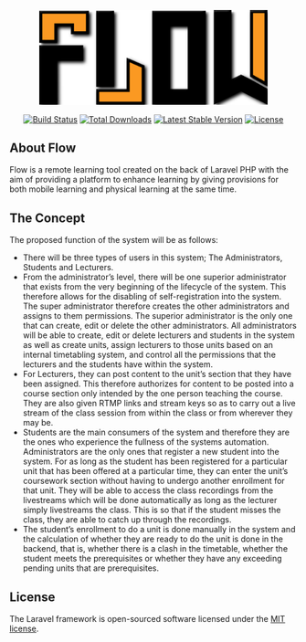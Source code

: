 <p align="center"><a href="https://stevenyaumba.com" target="_blank"><img src="/flow-logo.svg" width="400"></a></p>

<p align="center">
<a href="https://travis-ci.org/laravel/framework"><img src="https://travis-ci.org/laravel/framework.svg" alt="Build Status"></a>
<a href="https://packagist.org/packages/laravel/framework"><img src="https://img.shields.io/packagist/dt/laravel/framework" alt="Total Downloads"></a>
<a href="https://packagist.org/packages/laravel/framework"><img src="https://img.shields.io/packagist/v/laravel/framework" alt="Latest Stable Version"></a>
<a href="https://packagist.org/packages/laravel/framework"><img src="https://img.shields.io/packagist/l/laravel/framework" alt="License"></a>
</p>

## About Flow

Flow is a remote learning tool created on the back of Laravel PHP with the aim of providing a platform to enhance learning by giving provisions for both mobile learning and physical learning at the same time. 

## The Concept

The proposed function of the system will be as follows: 
- There will be three types of users in this system; The Administrators, Students and Lecturers. 
- From the administrator’s level, there will be one superior administrator that exists from the very beginning of the lifecycle of the system. This therefore allows for the disabling of self-registration into the system.
The super administrator therefore creates the other administrators and assigns to them permissions. The superior administrator is the only one that can create, edit or delete the other administrators. All administrators will be able to create, edit or delete lecturers and students in the system as well as create units, assign lecturers to those units based on an internal timetabling system, and control all the permissions that the lecturers and the students have within the system.
- For Lecturers, they can post content to the unit’s section that they have been assigned. This therefore authorizes for content to be posted into a course section only intended by the one person teaching the course. They are also given RTMP links and stream keys so as to carry out a live stream of the class session from within the class or from wherever they may be.
- Students are the main consumers of the system and therefore they are the ones who experience the fullness of the systems automation. Administrators are the only ones that register a new student into the system. For as long as the student has been registered for a particular unit that has been offered at a particular time, they can enter the unit’s coursework section without having to undergo another enrollment for that unit. They will be able to access the class recordings from the livestreams which will be done automatically as long as the lecturer simply livestreams the class. This is so that if the student misses the class, they are able to catch up through the recordings.
- The student’s enrollment to do a unit is done manually in the system and the calculation of whether they are ready to do the unit is done in the backend, that is, whether there is a clash in the timetable, whether the student meets the prerequisites or whether they have any exceeding pending units that are prerequisites.


## License

The Laravel framework is open-sourced software licensed under the [MIT license](https://opensource.org/licenses/MIT).
